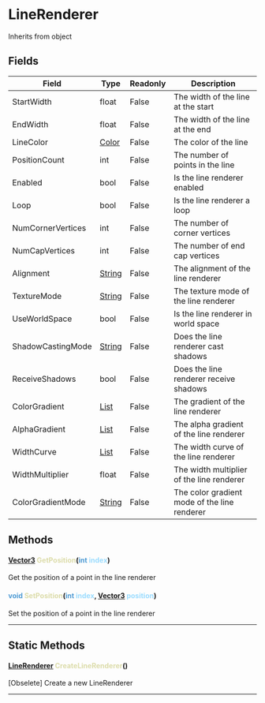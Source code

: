 # LineRenderer
Inherits from object
## Fields
|Field|Type|Readonly|Description|
|---|---|---|---|
|StartWidth|float|False|The width of the line at the start|
|EndWidth|float|False|The width of the line at the end|
|LineColor|[Color](../objects/Color.md)|False|The color of the line|
|PositionCount|int|False|The number of points in the line|
|Enabled|bool|False|Is the line renderer enabled|
|Loop|bool|False|Is the line renderer a loop|
|NumCornerVertices|int|False|The number of corner vertices|
|NumCapVertices|int|False|The number of end cap vertices|
|Alignment|[String](../static/String.md)|False|The alignment of the line renderer|
|TextureMode|[String](../static/String.md)|False|The texture mode of the line renderer|
|UseWorldSpace|bool|False|Is the line renderer in world space|
|ShadowCastingMode|[String](../static/String.md)|False|Does the line renderer cast shadows|
|ReceiveShadows|bool|False|Does the line renderer receive shadows|
|ColorGradient|[List](../objects/List.md)|False|The gradient of the line renderer|
|AlphaGradient|[List](../objects/List.md)|False|The alpha gradient of the line renderer|
|WidthCurve|[List](../objects/List.md)|False|The width curve of the line renderer|
|WidthMultiplier|float|False|The width multiplier of the line renderer|
|ColorGradientMode|[String](../static/String.md)|False|The color gradient mode of the line renderer|
## Methods
#### <span style="color:#509cd4;">[Vector3](../objects/Vector3.md)</span> <span style="color:#dcdcaa;">GetPosition</span>(<span style="color:#509cd4;">int</span> <span style="color:#9cdcfe;">index</span>)
Get the position of a point in the line renderer
#### <span style="color:#509cd4;">void</span> <span style="color:#dcdcaa;">SetPosition</span>(<span style="color:#509cd4;">int</span> <span style="color:#9cdcfe;">index</span>, <span style="color:#509cd4;">[Vector3](../objects/Vector3.md)</span> <span style="color:#9cdcfe;">position</span>)
Set the position of a point in the line renderer

---

## Static Methods
#### <span style="color:#509cd4;">[LineRenderer](../objects/LineRenderer.md)</span> <span style="color:#dcdcaa;">CreateLineRenderer</span>()
[Obselete] Create a new LineRenderer

---

